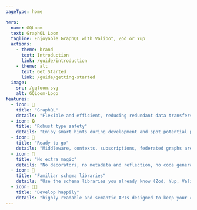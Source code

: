 ```yaml
---
pageType: home

hero:
  name: GQLoom
  text: GraphQL Loom
  tagline: Enjoyable GraphQL with Valibot, Zod or Yup
  actions:
    - theme: brand
      text: Introduction
      link: /guide/introduction
    - theme: alt
      text: Get Started
      link: /guide/getting-started
  image:
    src: /gqloom.svg
    alt: GQLoom-Logo
features:
  - icon: 🚀
    title: "GraphQL"
    details: "Flexible and efficient, reducing redundant data transfers."
  - icon: 🔒
    title: "Robust type safety"
    details: "Enjoy smart hints during development and spot potential problems during editing."
  - icon: 🔋
    title: "Ready to go"
    details: "Middleware, contexts, subscriptions, federated graphs are ready to go."
  - icon: 🔮
    title: "No extra magic"
    details: "No decorators, no metadata and reflection, no code generation, you just need JavaScript/TypeScript."
  - icon: 🧩
    title: "Familiar schema libraries"
    details: "Use the schema libraries you already know (Zod, Yup, Valibot) to build GraphQL Schema and validate inputs."
  - icon: 🧑‍💻
    title: "Develop happily"
    details: "highly readable and semantic APIs designed to keep your code tidy."
---
```

